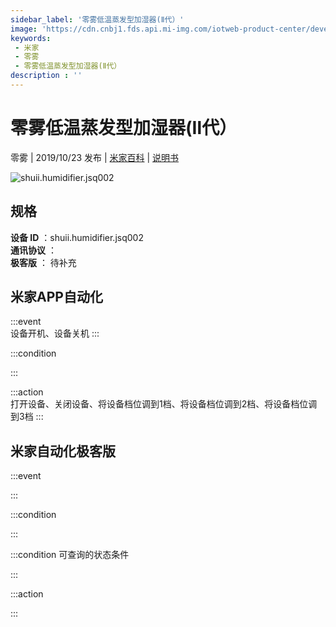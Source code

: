 ```yaml
---
sidebar_label: '零雾低温蒸发型加湿器(Ⅱ代）'
image: 'https://cdn.cnbj1.fds.api.mi-img.com/iotweb-product-center/developer_1571215924346cGR1mmQr.png?GalaxyAccessKeyId=AKVGLQWBOVIRQ3XLEW&amp;Expires=9223372036854775807&amp;Signature=ybaNaQZyeEyUE12gRw0Sj87VatA='
keywords: 
 - 米家
 - 零雾
 - 零雾低温蒸发型加湿器(Ⅱ代）
description : ''
---
```

# 零雾低温蒸发型加湿器(Ⅱ代）

零雾 | 2019/10/23 发布 | [米家百科](https://home.mi.com/webapp/content/baike/product/index.html?model=shuii.humidifier.jsq002) | [说明书](https://home.mi.com/views/introduction.html?model=shuii.humidifier.jsq002&region=cn)

![shuii.humidifier.jsq002](https://cdn.cnbj1.fds.api.mi-img.com/iotweb-product-center/developer_1571215924346cGR1mmQr.png?GalaxyAccessKeyId=AKVGLQWBOVIRQ3XLEW&amp;Expires=9223372036854775807&amp;Signature=ybaNaQZyeEyUE12gRw0Sj87VatA=)

## 规格  
> 
**设备 ID** ：shuii.humidifier.jsq002  
**通讯协议** ：  
**极客版**  ： 待补充 


## 米家APP自动化  

:::event  
设备开机、设备关机
:::

:::condition  

:::

:::action   
打开设备、关闭设备、将设备档位调到1档、将设备档位调到2档、将设备档位调到3档
:::

## 米家自动化极客版  

:::event  

:::

:::condition  

:::

:::condition 可查询的状态条件  

:::

:::action  

:::

        
